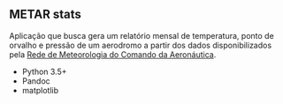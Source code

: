 ## METAR stats

Aplicação que busca gera um relatório mensal de temperatura, ponto de orvalho e pressão de um aerodromo a partir dos dados disponibilizados pela [Rede de Meteorologia do Comando da Aeronáutica](https://www.redemet.aer.mil.br/). 



- Python 3.5+
- Pandoc
- matplotlib
